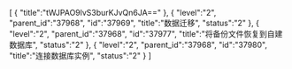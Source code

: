 [
	{
		"title":"tWJPAO9lvS3burKJvQn6JA=="
	},
	{
		"level":"2",
		"parent_id":"37968",
		"id":"37969",
		"title":"数据迁移",
		"status":"2"
	},
	{
		"level":"2",
		"parent_id":"37968",
		"id":"37977",
		"title":"将备份文件恢复到自建数据库",
		"status":"2"
	},
	{
		"level":"2",
		"parent_id":"37968",
		"id":"37980",
		"title":"连接数据库实例",
		"status":"2"
	}
]